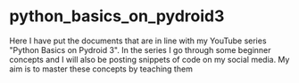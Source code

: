 # python_basics_on_pydroid3
Here I have put the documents that are in line with my YouTube series "Python Basics on Pydroid 3". In the series I go through some beginner concepts and I will also be posting snippets of code on my social media. My aim is to master these concepts by teaching them
